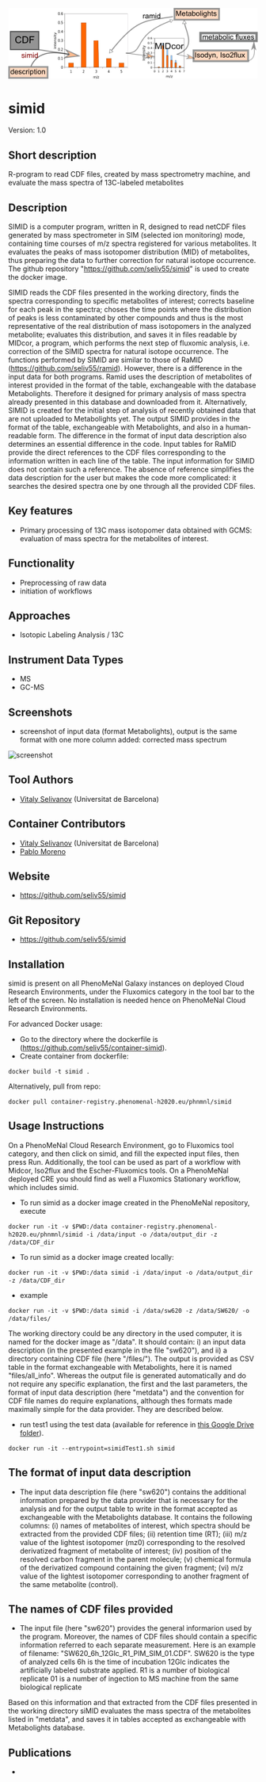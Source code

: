 ![Logo](figs/logo.png)
# simid 
Version: 1.0

## Short description
R-program to read CDF files, created by mass spectrometry machine, and evaluate the mass spectra of 13C-labeled metabolites 

## Description

SIMID is a computer program, written in R, designed to read netCDF files generated by mass spectrometer in SIM (selected ion monitoring) mode, containing time courses of m/z spectra registered for various metabolites. It evaluates the peaks of mass isotopomer distribution (MID) of metabolites, thus preparing the data to further correction for natural isotope occurrence. The github repository "https://github.com/seliv55/simid" is used to create the docker image. 

SIMID reads the CDF files presented in the working directory, finds the spectra corresponding to specific metabolites of interest; corrects baseline for each peak in the spectra; choses the time points where the distribution of peaks is less contaminated by other compounds and thus is the most representative of the real distribution of mass isotopomers in the analyzed metabolite; evaluates this distribution, and saves it in files readable by MIDcor, a program, which performs the next step of fluxomic analysis, i.e. correction of the SIMID spectra for natural isotope occurrence.
The functions performed by SIMID are similar to those of RaMID (https://github.com/seliv55/ramid). However, there is a difference in the input data for both programs. Ramid uses the description of metabolites of interest provided in the format of the table, exchangeable with the database Metabolights. Therefore it designed for primary analysis of mass spectra already presented in this database and downloaded from it. Alternatively, SIMID is created for the initial step of analysis of recently obtained data that are not uploaded to Metabolights yet. The output SIMID provides in the format of the table, exchangeable with Metabolights, and also in a human-readable form.
The difference in the format of input data description also determines an essential difference in the code. Input tables for RaMID provide the direct references to the CDF files corresponding to the information written in each line of the table. The input information for SIMID does not contain such a reference. The absence of reference simplifies the data description for the user but makes the code more complicated: it searches the desired spectra one by one through all the provided CDF files.

## Key features

- Primary processing of 13C mass isotopomer data obtained with GCMS: evaluation of mass spectra for the metabolites of interest.

## Functionality

- Preprocessing of raw data
- initiation of workflows

## Approaches

- Isotopic Labeling Analysis / 13C
    
## Instrument Data Types

- MS
- GC-MS

## Screenshots

- screenshot of input data (format Metabolights), output is the same format with one more column added: corrected mass spectrum

![screenshot]()

## Tool Authors

- [Vitaly Selivanov](https://github.com/seliv55) (Universitat de Barcelona)

## Container Contributors

- [Vitaly Selivanov](https://github.com/seliv55) (Universitat de Barcelona)
- [Pablo Moreno](https://github.com/pcm32) 

## Website

- https://github.com/seliv55/simid

## Git Repository

- https://github.com/seliv55/simid

## Installation

simid is present on all PhenoMeNal Galaxy instances on deployed Cloud Research Environments, under the Fluxomics category in the tool bar to the left of the screen. No installation is needed hence on PhenoMeNal Cloud Research Environments.

For advanced Docker usage:

- Go to the directory where the dockerfile is (https://github.com/seliv55/container-simid).
- Create container from dockerfile:

```
docker build -t simid .
```

Alternatively, pull from repo:

```
docker pull container-registry.phenomenal-h2020.eu/phnmnl/simid
```

## Usage Instructions

On a PhenoMeNal Cloud Research Environment, go to Fluxomics tool category, and then click on simid, and fill the expected input files, then press Run. Additionally, the tool can be used as part of a workflow with Midcor, Iso2flux and the Escher-Fluxomics tools. On a PhenoMeNal deployed CRE you should find as well a Fluxomics Stationary workflow, which includes simid. 

- To run simid as a docker image created in the PhenoMeNal repository, execute
 
```
docker run -it -v $PWD:/data container-registry.phenomenal-h2020.eu/phnmnl/simid -i /data/input -o /data/output_dir -z /data/CDF_dir
```
- To run simid as a docker image created locally:

```
docker run -it -v $PWD:/data simid -i /data/input -o /data/output_dir -z /data/CDF_dir
```
- example
```
docker run -it -v $PWD:/data simid -i /data/sw620 -z /data/SW620/ -o /data/files/
```
The working directory could be any directory in the used computer, it is named for the docker image as "/data". It should contain: i) an input data description (in the presented example in the file "sw620"), and ii) a directory containing CDF file (here "/files/"). The output is provided as CSV table in the format exchangeable with Metabolights, here it is named "files/all_info". Whereas the output file is generated automatically and do not require any specific explanation, the first and the last parameters, the format of input data description (here "metdata") and the convention for CDF file names do require explanations, although thes formats made maximally simple for the data provider. They are described below.

- run test1 using the test data (available for reference in [this Google Drive folder](https://drive.google.com/drive/folders/17dBkItF19KjT4b_3-9j6yGMJVcQIWonJ)).
 
```
docker run -it --entrypoint=simidTest1.sh simid
```
## The format of input data description

- The input data description file (here "sw620") contains the additional information prepared by the data provider that is necessary for the analysis and for the output table to write in the format accepted as exchangeable with the Metabolights database. It contains the following columns:
(i) names of metabolites of interest, which spectra should be extracted from the provided CDF files;
(ii) retention time (RT);
(iii) m/z value of the lightest isotopomer (mz0) corresponding to the resolved derivatized fragment of metabolite of interest;
(iv) position of the resolved carbon fragment in the parent molecule;
(v) chemical formula of the derivatized compound containing the given fragment;
(vi)  m/z value of the lightest isotopomer corresponding to another fragment of the same metabolite (control).

## The names of CDF files provided

- The input file (here "sw620") provides the general informarion used by the program. Moreover, the names of CDF files should contain a specific information referred to each separate measurement. Here is an example of filename: "SW620_6h_12Glc_R1_PIM_SIM_01.CDF".
SW620 is the type of analyzed cells
6h is the time of incubation
12Glc indicates the artificially labeled substrate applied.
R1 is a number of biological replicate
01 is a number of ingection to MS machine from the same biological replicate

Based on this information and that extracted from the CDF files presented in the working directory siMID evaluates the mass spectra of the metabolites listed in "metdata", and saves it in tables accepted as exchangeable with Metabolights database.

 
## Publications

- 

